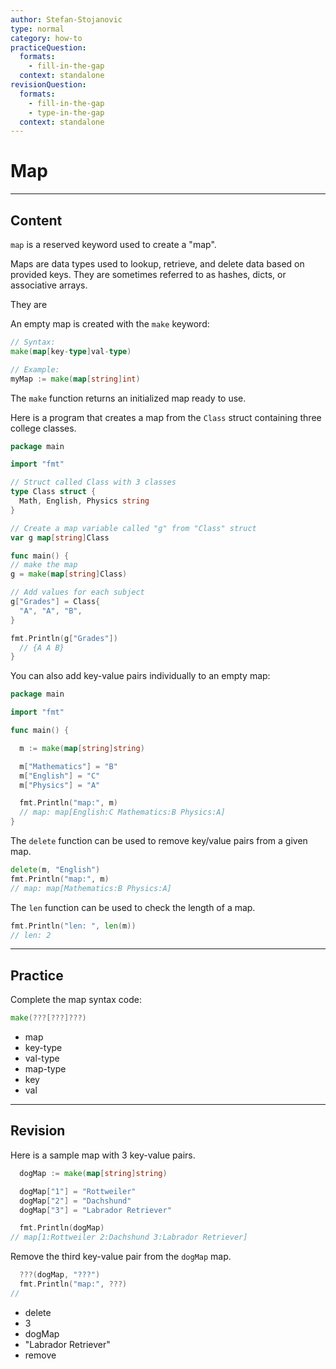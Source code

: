 ```yaml
---
author: Stefan-Stojanovic
type: normal
category: how-to
practiceQuestion:
  formats:
    - fill-in-the-gap
  context: standalone
revisionQuestion:
  formats:
    - fill-in-the-gap
    - type-in-the-gap
  context: standalone
---
```


# Map


---

## Content

`map` is a reserved keyword used to create a "map".

Maps are data types used to lookup, retrieve, and delete data based on provided keys. They are sometimes referred to as hashes, dicts, or associative arrays.

They are 

An empty map is created with the `make` keyword:

```go
// Syntax:
make(map[key-type]val-type)

// Example:
myMap := make(map[string]int)
```

The `make` function returns an initialized map ready to use.

Here is a program that creates a map from the `Class` struct containing three college classes.

```go
package main

import "fmt"

// Struct called Class with 3 classes
type Class struct {
  Math, English, Physics string
}

// Create a map variable called "g" from "Class" struct
var g map[string]Class

func main() {
// make the map
g = make(map[string]Class)

// Add values for each subject
g["Grades"] = Class{
  "A", "A", "B",
}

fmt.Println(g["Grades"])
  // {A A B}
}
```

You can also add key-value pairs individually to an empty map:

```go
package main

import "fmt"

func main() {

  m := make(map[string]string)

  m["Mathematics"] = "B"
  m["English"] = "C"
  m["Physics"] = "A"

  fmt.Println("map:", m)
  // map: map[English:C Mathematics:B Physics:A]
}
```

The `delete` function can be used to remove key/value pairs from a given map.

```go
delete(m, "English")
fmt.Println("map:", m)
// map: map[Mathematics:B Physics:A]
```

The `len` function can be used to check the length of a map.

```go
fmt.Println("len: ", len(m))
// len: 2
```


---

## Practice

Complete the map syntax code:

```go
make(???[???]???)
```

- map
- key-type
- val-type
- map-type
- key
- val


---

## Revision

Here is a sample map with 3 key-value pairs.

```go
  dogMap := make(map[string]string)

  dogMap["1"] = "Rottweiler"
  dogMap["2"] = "Dachshund"
  dogMap["3"] = "Labrador Retriever"

  fmt.Println(dogMap)
// map[1:Rottweiler 2:Dachshund 3:Labrador Retriever]
```

Remove the third key-value pair from the `dogMap` map.

```go
  ???(dogMap, "???")
  fmt.Println("map:", ???)
// 
```

- delete
- 3
- dogMap
- "Labrador Retriever"
- remove
